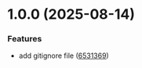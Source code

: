 # 1.0.0 (2025-08-14)


### Features

* add gitignore file ([6531369](https://github.com/ihrahimi/Ansible/commit/65313698acd66f6a0bb0daf0e0e065ac95ee710a))
